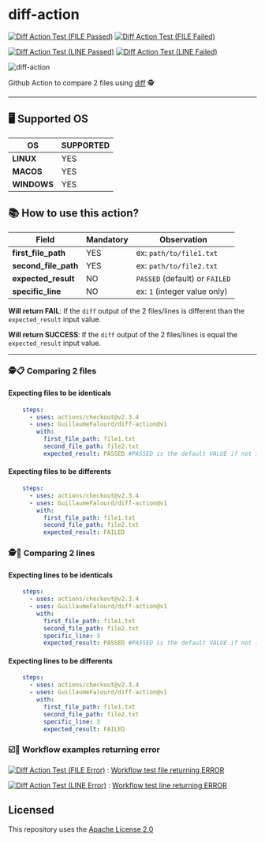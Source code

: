 # diff-action

[![Diff Action Test (FILE Passed)](https://github.com/GuillaumeFalourd/diff-action/actions/workflows/test_file_passed.yml/badge.svg)](https://github.com/GuillaumeFalourd/diff-action/actions/workflows/test_file_passed.yml) [![Diff Action Test (FILE Failed)](https://github.com/GuillaumeFalourd/diff-action/actions/workflows/test_file_failed.yml/badge.svg)](https://github.com/GuillaumeFalourd/diff-action/actions/workflows/test_file_failed.yml)

[![Diff Action Test (LINE Passed)](https://github.com/GuillaumeFalourd/diff-action/actions/workflows/test_line_passed.yml/badge.svg)](https://github.com/GuillaumeFalourd/diff-action/actions/workflows/test_line_passed.yml) [![Diff Action Test (LINE Failed)](https://github.com/GuillaumeFalourd/diff-action/actions/workflows/test_line_failed.yml/badge.svg)](https://github.com/GuillaumeFalourd/diff-action/actions/workflows/test_line_failed.yml)

![diff-action](https://user-images.githubusercontent.com/22433243/122283163-a4df3180-cec2-11eb-99e1-0561639adf29.png)

Github Action to compare 2 files using [diff](http://www.linuxguide.it/command_line/linux-manpage/do.php?file=diff) 🕵️

* * *

## 🖥 Supported OS

OS | SUPPORTED
---------- | ------------
**LINUX** | YES
**MACOS** | YES
**WINDOWS** | YES

## 📚 How to use this action?

Field | Mandatory | Observation
------------ | ------------  | -------------
**first_file_path** | YES | ex: `path/to/file1.txt`
**second_file_path** | YES | ex: `path/to/file2.txt`
**expected_result** | NO | `PASSED` (default) or `FAILED`
**specific_line** | NO | ex: `1` (integer value only)

**Will return FAIL**: If the `diff` output of the 2 files/lines is different than the `expected_result` input value.

**Will return SUCCESS**: If the `diff` output of the 2 files/lines is equal the `expected_result` input value.

 * * *

### 🕵️📋 Comparing 2 files

#### Expecting files to be identicals

```yaml
    steps:
      - uses: actions/checkout@v2.3.4
      - uses: GuillaumeFalourd/diff-action@v1
        with:
          first_file_path: file1.txt
          second_file_path: file2.txt
          expected_result: PASSED #PASSED is the default VALUE if not informed
```

#### Expecting files to be differents

```yaml
    steps:
      - uses: actions/checkout@v2.3.4
      - uses: GuillaumeFalourd/diff-action@v1
        with:
          first_file_path: file1.txt
          second_file_path: file2.txt
          expected_result: FAILED
```

### 🕵📝 Comparing 2 lines

#### Expecting lines to be identicals

```yaml
    steps:
      - uses: actions/checkout@v2.3.4
      - uses: GuillaumeFalourd/diff-action@v1
        with:
          first_file_path: file1.txt
          second_file_path: file2.txt
          specific_line: 3
          expected_result: PASSED #PASSED is the default VALUE if not informed
```

#### Expecting lines to be differents

```yaml
    steps:
      - uses: actions/checkout@v2.3.4
      - uses: GuillaumeFalourd/diff-action@v1
        with:
          first_file_path: file1.txt
          second_file_path: file2.txt
          specific_line: 3
          expected_result: FAILED
```

### ☑️🔴 Workflow examples returning error

[![Diff Action Test (FILE Error)](https://github.com/GuillaumeFalourd/diff-action/actions/workflows/test_file_error.yml/badge.svg)](https://github.com/GuillaumeFalourd/diff-action/actions/workflows/test_file_error.yml) : [Workflow test file returning ERROR](https://github.com/GuillaumeFalourd/diff-action/blob/main/.github/workflows/test_file_error.yml)

[![Diff Action Test (LINE Error)](https://github.com/GuillaumeFalourd/diff-action/actions/workflows/test_line_error.yml/badge.svg)](https://github.com/GuillaumeFalourd/diff-action/actions/workflows/test_line_error.yml) : [Workflow test line returning ERROR](https://github.com/GuillaumeFalourd/diff-action/blob/main/.github/workflows/test_line_error.yml)

## Licensed

This repository uses the [Apache License 2.0](https://github.com/GuillaumeFalourd/aws-cliaction/blob/main/LICENSE)
